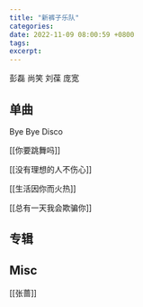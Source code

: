 ```yaml
---
title: "新裤子乐队"
categories: 
date: 2022-11-09 08:00:59 +0800
tags: 
excerpt: 
---
```



彭磊
尚笑
刘葆
庞宽



## 单曲

Bye Bye Disco

[[你要跳舞吗]]

[[没有理想的人不伤心]]

[[生活因你而火热]]

[[总有一天我会欺骗你]]

## 专辑



## Misc

[[张蔷]]

